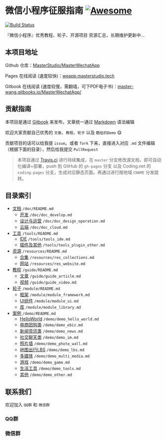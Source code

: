 # 微信小程序征服指南 [![Awesome](https://cdn.rawgit.com/MasterStudio/MasterCenter/master/badge.svg)](https://github.com/MasterStudio/MasterCenter)

[![Build Status](https://travis-ci.org/MasterStudio/MasterWechatApp.svg?branch=master)](https://travis-ci.org/MasterStudio/MasterWechatApp)

『微信小程序』优秀教程、轮子、开源项目 资源汇总，长期维护更新中...

## 本项目地址

Github 仓库：[MasterStudio/MasterWechatApp](https://github.com/MasterStudio/MasterWechatApp)

Pages 在线阅读 (速度较快)：[weapp.masterstudio.tech](http://weapp.masterstudio.tech/)

Gitbook 在线阅读 (速度较慢，需翻墙，可下PDF电子书)：[master-wang.gitbooks.io/MasterWechatApp/](https://master-wang.gitbooks.io/MasterWechatApp/)

## 贡献指南

本项目是通过 [Gitbook](https://github.com/MasterStudio/MasterGitbook) 来发布，文章统一通过 [Markdown](http://www.jianshu.com/p/q81RER) 语法编辑

欢迎大家贡献自己优秀的 `文章`、`教程`、`轮子` 以及 `酷炫的Demo` 😋

贡献项目的话可以给我提 `issue`。或者 `fork` 下来，直接进入对应 `.md` 文件编辑（根据下面的目录），然后给我提交 `PullRequest`

> 本项目通过 [Travis.ci](https://travis-ci.org/MasterStudio/MasterWechatApp) 进行持续集成，在 `master` 分支修改源文档，即可自动化编译+部署，push 到 GitHub 的 `gh-pages` 分支 以及 Coding.net 的 `coding-pages` 分支，生成对应静态页面。再通过进行按地域 `CNAME` 分发跳转。

## 目录索引

- [文档](doc/README.md)  `/doc/README.md`
  - [开发](doc/doc_develop.md)    `/doc/doc_develop.md`
  - [设计与运营](doc/doc_design_operation.md)  `/doc/doc_design_operation.md`
  - [云端](doc/doc_cloud.md) `/doc/doc_cloud.md`
- [工具](tools/README.md) `/tools/README.md`
  - [IDE](tools/tools_ide.md)   `/tools/tools_ide.md`
  - [插件及其他](tools/tools_plugin_other.md)  `/tools/tools_plugin_other.md`
- [资源](resources/README.md)  `/resources/README.md`
  - [合集](resources/res_collections.md)  `/resources/res_collections.md`
  - [网站](resources/res_website.md)  `/resources/res_website.md`
- [教程](guide/README.md)  `/guide/README.md`
  - [文章](guide/guide_article.md)  `/guide/guide_article.md`
  - [视频](guide/guide_video.md)  `/guide/guide_video.md`
- [轮子](module/README.md)  `/module/README.md`
  - [框架](module/module_framework.md)  `/module/module_framework.md`
  - [UI组件](module/module_ui.md)  `/module/module_ui.md`
  - [库](module/module_library.md)  `/module/module_library.md`
- [案例](demo/README.md)  `/demo/README.md`
  - [HelloWorld](demo/demo_hello_world.md)   `/demo/demo_hello_world.md`
  - [电商团购类](demo/demo_ebiz.md)   `/demo/demo_ebiz.md`
  - [新闻资讯类](demo/demo_news.md)   `/demo/demo_news.md`
  - [社交聊天类](demo/demo_im.md)   `/demo/demo_im.md`
  - [照片墙](demo/demo_photo_wall.md)   `/demo/demo_photo_wall.md`
  - [地图出行LBS](demo/demo_lbs.md)   `/demo/demo_lbs.md`
  - [多媒体](demo/demo_multi_media.md)   `/demo/demo_multi_media.md`
  - [游戏](demo/demo_game.md)   `/demo/demo_game.md`
  - [生活工具](demo/demo_tools.md)   `/demo/demo_tools.md`
  - [其他](demo/demo_other.md)   `/demo/demo_other.md`

## 联系我们

欢迎加入 `QQ群` 和 `微信群`

### QQ群



### 微信群

